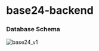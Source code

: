 # base24-backend
### Database Schema
![base24_v1](https://github.com/chiuinggum/base24-backend/assets/135101542/05f049a2-10e5-4315-af9d-17238b153cf8)
